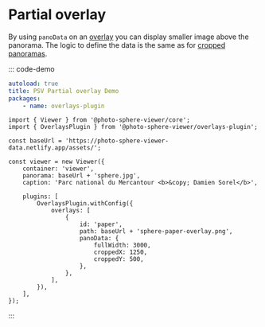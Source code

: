 # Partial overlay

By using `panoData` on an [overlay](../../plugins/overlays.md) you can display smaller image above the panorama. The logic to define the data is the same as for [cropped panoramas](../../guide/adapters/equirectangular.md#cropped-panorama).

::: code-demo

```yaml
autoload: true
title: PSV Partial overlay Demo
packages:
    - name: overlays-plugin
```

```js:line-numbers{17-21}
import { Viewer } from '@photo-sphere-viewer/core';
import { OverlaysPlugin } from '@photo-sphere-viewer/overlays-plugin';

const baseUrl = 'https://photo-sphere-viewer-data.netlify.app/assets/';

const viewer = new Viewer({
    container: 'viewer',
    panorama: baseUrl + 'sphere.jpg',
    caption: 'Parc national du Mercantour <b>&copy; Damien Sorel</b>',

    plugins: [
        OverlaysPlugin.withConfig({
            overlays: [
                {
                    id: 'paper',
                    path: baseUrl + 'sphere-paper-overlay.png',
                    panoData: {
                        fullWidth: 3000,
                        croppedX: 1250,
                        croppedY: 500,
                    },
                },
            ],
        }),
    ],
});
```

:::
